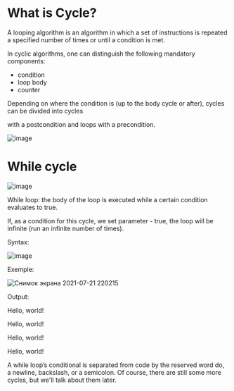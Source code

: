 # What is Cycle?

A looping algorithm is an algorithm in which a set of instructions is repeated a specified number of times or until a condition is met.

In cyclic algorithms, one can distinguish the following
mandatory components:

* condition
* loop body
* counter

Depending on where the condition is (up to the body
cycle or after), cycles can be divided into cycles

with a postcondition and loops with a precondition.


![image](https://user-images.githubusercontent.com/70141250/126528157-21916c6e-ded6-4503-bc7d-1a431bfb8296.png)



# While cycle

![image](https://user-images.githubusercontent.com/70141250/126520380-0a8b0a6e-cff4-4f21-9f47-9610e4c7ab72.png)


While loop: the body of the loop is executed
while a certain condition
evaluates to true.

If, as a condition for this cycle, we set
parameter - true, the loop will be infinite
(run an infinite number of times).


Syntax:

![image](https://user-images.githubusercontent.com/70141250/126528879-04e0a0e3-e677-4d5f-a0de-83d74e527964.png)

Exemple:

![Снимок экрана 2021-07-21 220215](https://user-images.githubusercontent.com/70141250/126529452-1db35c53-637d-493b-8f67-251fc3077f4a.png)

Output:

Hello, world!

Hello, world!

Hello, world!

Hello, world!


A while loop’s conditional is separated from code by the reserved word do, a newline, backslash, or a semicolon.
Of course, there are still some more cycles, but we'll talk about them later.
